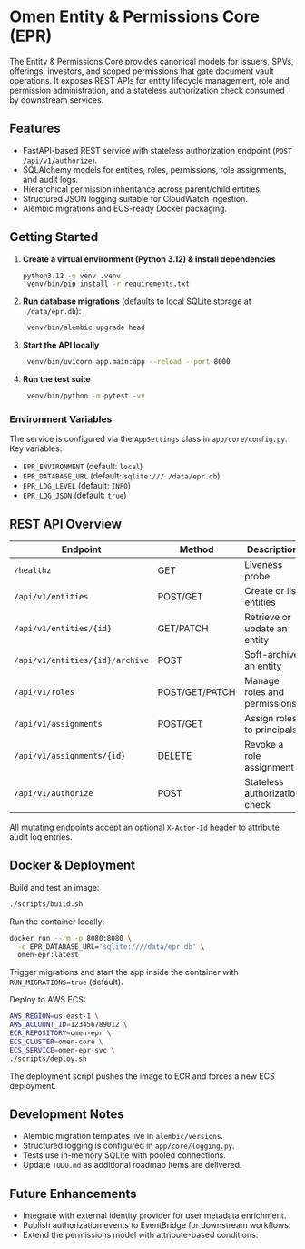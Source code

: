 # Omen Entity & Permissions Core (EPR)

The Entity & Permissions Core provides canonical models for issuers, SPVs, offerings, investors, and scoped permissions that gate document vault operations. It exposes REST APIs for entity lifecycle management, role and permission administration, and a stateless authorization check consumed by downstream services.

## Features

- FastAPI-based REST service with stateless authorization endpoint (`POST /api/v1/authorize`).
- SQLAlchemy models for entities, roles, permissions, role assignments, and audit logs.
- Hierarchical permission inheritance across parent/child entities.
- Structured JSON logging suitable for CloudWatch ingestion.
- Alembic migrations and ECS-ready Docker packaging.

## Getting Started

1. **Create a virtual environment (Python 3.12) & install dependencies**
   ```bash
   python3.12 -m venv .venv
   .venv/bin/pip install -r requirements.txt
   ```

2. **Run database migrations** (defaults to local SQLite storage at `./data/epr.db`):
   ```bash
   .venv/bin/alembic upgrade head
   ```

3. **Start the API locally**
   ```bash
   .venv/bin/uvicorn app.main:app --reload --port 8000
   ```

4. **Run the test suite**
   ```bash
   .venv/bin/python -m pytest -vv
   ```

### Environment Variables

The service is configured via the `AppSettings` class in `app/core/config.py`. Key variables:

- `EPR_ENVIRONMENT` (default: `local`)
- `EPR_DATABASE_URL` (default: `sqlite:///./data/epr.db`)
- `EPR_LOG_LEVEL` (default: `INFO`)
- `EPR_LOG_JSON` (default: `true`)

## REST API Overview

| Endpoint | Method | Description |
|----------|--------|-------------|
| `/healthz` | GET | Liveness probe |
| `/api/v1/entities` | POST/GET | Create or list entities |
| `/api/v1/entities/{id}` | GET/PATCH | Retrieve or update an entity |
| `/api/v1/entities/{id}/archive` | POST | Soft-archive an entity |
| `/api/v1/roles` | POST/GET/PATCH | Manage roles and permissions |
| `/api/v1/assignments` | POST/GET | Assign roles to principals |
| `/api/v1/assignments/{id}` | DELETE | Revoke a role assignment |
| `/api/v1/authorize` | POST | Stateless authorization check |

All mutating endpoints accept an optional `X-Actor-Id` header to attribute audit log entries.

## Docker & Deployment

Build and test an image:

```bash
./scripts/build.sh
```

Run the container locally:

```bash
docker run --rm -p 8080:8080 \
  -e EPR_DATABASE_URL='sqlite:////data/epr.db' \
  omen-epr:latest
```

Trigger migrations and start the app inside the container with `RUN_MIGRATIONS=true` (default).

Deploy to AWS ECS:

```bash
AWS_REGION=us-east-1 \
AWS_ACCOUNT_ID=123456789012 \
ECR_REPOSITORY=omen-epr \
ECS_CLUSTER=omen-core \
ECS_SERVICE=omen-epr-svc \
./scripts/deploy.sh
```

The deployment script pushes the image to ECR and forces a new ECS deployment.

## Development Notes

- Alembic migration templates live in `alembic/versions`.
- Structured logging is configured in `app/core/logging.py`.
- Tests use in-memory SQLite with pooled connections.
- Update `TODO.md` as additional roadmap items are delivered.

## Future Enhancements

- Integrate with external identity provider for user metadata enrichment.
- Publish authorization events to EventBridge for downstream workflows.
- Extend the permissions model with attribute-based conditions.
